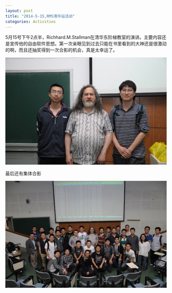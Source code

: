 ```yaml
---
layout: post
title: "2014-5-15,RMS清华站活动"
categories: Activities
---
```


5月15号下午2点半，Richhard.M.Stallman在清华东阶梯教室的演讲。主要内容还是宣传他的自由软件思想。第一次亲眼见到过去只能在书里看到的大神还是很激动的啊，而且还抽奖得到一次合影的机会，真是太幸运了。

<img src="/pic/act/20140515/DSC_5838_s.jpg"/>

最后还有集体合影

<img src="/pic/act/20140515/DSC_5847_s.jpg"/>